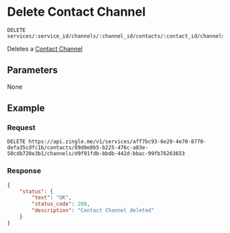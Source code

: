 # Delete Contact Channel

    DELETE services/:service_id/channels/:channel_id/contacts/:contact_id/channels/:channel_id
    
Deletes a [Contact Channel]





## Parameters
None

## Example
### Request

    DELETE https://api.zingle.me/v1/services/aff7bc93-6e28-4e70-8770-defa35cdfc1b/contacts/89d9e8b5-b225-476c-a83e-50cdb720e3b1/channels/d9f91fdb-bbdb-442d-bbac-99fb76263653

### Response
``` json
{
    "status": {
        "text": "OK",
        "status_code": 200,
        "description": "Contact Channel deleted"
    }
}
```

[Contact Channel]: README.md
